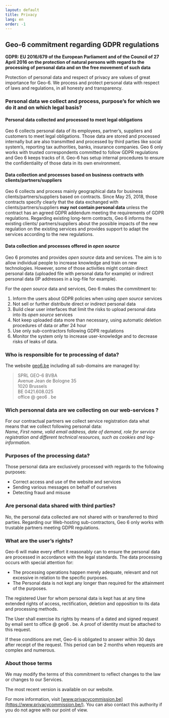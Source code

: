 ```yaml
---
layout: default
title: Privacy
lang: en
order: -1
---
```


## Geo-6 commitment regarding GDPR regulations

**GDPR: EU 2016/679 of the European Parliament and of the Council of 27 April 2016 on the protection of natural persons with regard to the processing of personal data and on the free movement of such data**

Protection of personal data and respect of privacy are values of great importance for Geo-6. We process and protect personal data with respect of laws and regulations, in all honesty and transparency.

### Personal data we collect and process, purpose’s for which we do it and on which legal basis?

#### Personal data collected and processed to meet **legal obligations**

Geo 6 collects personal data of its employees, partner’s, suppliers and customers to meet legal obligations. Those data are stored and processed internally but are also transmitted and processed by third parties like social system’s, reporting tax authorities, banks, insurance companies. Geo 6 only works with trusted correspondents committed to follow GDPR regulations and Geo 6 keeps tracks of it. Geo-6 has setup internal procedures to ensure the confidentiality of those data in its own environment.

#### Data collection and processes based on **business contracts** with clients/partners/suppliers

Geo 6 collects and process mainly geographical data for business clients/partners/suppliers based on contracts. Since May 25, 2018, those contracts specify clearly that the data exchanged with clients/partners/suppliers **may not contain personal data** unless the contract has an agreed GDPR addendum meeting the requirements of GDPR regulations. Regarding existing long-term contracts, Geo 6 informs the existing clients/ partners/suppliers about the possible impacts of the new regulation on the existing services and provides support to adapt the services according to the new regulations.

#### Data collection and processes offered in *open source*

Geo 6 promotes and provides *open source* data and services. The aim is to allow individual people to increase knowledge and train on new technologies. However, some of those activities might contain direct personal data (uploaded file with personal data for example) or indirect personal data (IP addresses in a log-file for example).

For the *open source* data and services, Geo 6 makes the commitment to:

1. Inform the users about GDPR policies when using *open source* services
2. Not sell or further distribute direct or indirect personal data
3. Build clear user interfaces that limit the risks to upload personal data into its *open source* services
4. Not keep uploaded data more than necessary, using automatic deletion procedures of data or after 24 hour
5. Use only sub-contractors following GDPR regulations
6. Monitor the system only to increase user-knowledge and to decrease risks of leaks of data.

### Who is responsible for te processing of data?

The website [geo6.be](https://geo6.be/) including all sub-domains are managed by:

> SPRL GEO-6 BVBA  
> Avenue Jean de Bologne 35  
> 1020 Brussels  
> BE 0421.608.025  
> office @ geo6 . be

### Wich personnal data are we collecting on our web-services ?

For our contractual partners we collect service registration data what means that we collect following personal data:  
*Name, First name, valid email address, date of demand, role for service registration and different technical resources, such as cookies and log-information*.

### Purposes of the processing data?

Those personal data are exclusively processed with regards to the following purposes:

- Correct access and use of the website and services
- Sending various messages on behalf of ourselves
- Detecting fraud and misuse

### Are personal data shared with third parties?

No, the personal data collected are not shared with or transferred to third parties. Regarding our Web-hosting sub-contractors, Geo 6 only works with trustable partners meeting GDPR regulations.

### What are the user’s rights?

Geo-6 will make every effort it reasonably can to ensure the personal data are processed in accordance with the legal standards. The data processing occurs with special attention for:

- The processing operations happen merely adequate, relevant and not excessive in relation to the specific purposes.
- The Personal data is not kept any longer than required for the attainment of the purposes.

The registered User for whom personal data is kept has at any time extended rights of access, rectification, deletion and opposition to its data and processing methods.

The User shall exercise its rights by means of a dated and signed request by email sent to office @ geo6 . be. A proof of identity must be attached to this request.

If these conditions are met, Geo-6 is obligated to answer within 30 days after receipt of the request. This period can be 2 months when requests are complex and numerous.

### About those terms

We may modify the terms of this commitment to reflect changes to the law or changes to our Services.

The most recent version is available on our website.

For more information, visit [www.privacycommission.be](https://www.privacycommission.be/). You can also contact this authority if you do not agree with our point of view.
